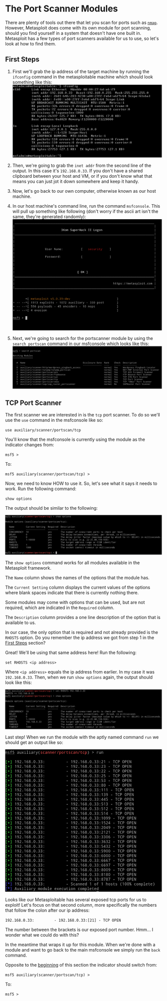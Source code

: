 # The Port Scanner Modules

There are plenty of tools out there that let you scan for ports such as [`nmap`](https://nmap.org/download.html). However, Metasploit does come with its own module for port scanning, should you find yourself in a system that doesn't have one built in. Metasploit has a few types of port scanners available for us to use, so let's look at how to find them.

## First Steps

1. First we'll grab the ip address of the target machine by running the `ifconfig` command in the metasploitable machine which should look something like this:
![output](assets/ifconfig.png)

2. Then, we're going to grab the `inet addr` from the second line of the output. In this case it's `192.168.0.33`. If you don't have a shared clipboard between your host and VM, or if you don't know what that means you can just jot it down somewhere and keep it handy.

3. Now, let's go back to our own computer, otherwise known as our host machine.

4. In our host machine's command line, run the command `msfconsole`. This will pull up something like following (don't worry if the ascii art isn't the same, they're generated randomly):
![msfconsole-start](assets/msfconsole-start.png)

5. Next, we're going to search for the portscanner module by using the `search portscan` command in our msfconsole which looks like this:
![search-portscan](assets/search-ps.png)

## TCP Port Scanner

The first scanner we are interested in is the `tcp` port scanner. To do so we'll use the `use` command in the msfconsole like so:

`use auxiliary/scanner/portscan/tcp`

You'll know that the msfconsole is currently using the module as the indicator changes from:

`msf5 >`

To:

`msf5 auxiliary(scanner/portscan/tcp) >`

Now, we need to know HOW to use it. So, let's see what it says it needs to work. Run the following command:

`show options`

The output should be similar to the following:

![show options for tcp module](assets/tcp-options.png)

The `show options` command works for all modules available in the Metasploit framework.

The `Name` column shows the names of the options that the module has.

The `Current Setting` column displays the current values of the options where blank spaces indicate that there is currently nothing there.

Some modules may come with options that can be used, but are not required, which are indicated in the `Required` column.

The `Description` column provides a one line description of the option that is available to us.

In our case, the only option that is required and not already provided is the `RHOSTS` option. Do you remember the ip address we got from step 1 in the [First Steps](#first-steps) section?

Great! We'll be using that same address here! Run the following:

`set RHOSTS <ip address>`

Where `<ip address>` equals the ip address from earlier. In my case it was `192.168.0.33`. Then, when we run `show options` again, the output should look like this:

![new tcp options](assets/new-tcp-options.png)

Last step! When we run the module with the aptly named command `run` we should get an output like so:

![tcp run](assets/tcp-run.png)

Looks like our Metasploitable has several exposed tcp ports for us to exploit! Let's focus on that second column, more specifically the numbers that follow the colon after our ip address:

`192.168.0.33:         - 192.168.0.33:[21] - TCP OPEN`

The number between the brackets is our exposed port number. Hmm... I wonder what we could do with this?

In the meantime that wraps it up for this module. When we're done with a module and want to go back to the main msfconsole we simply run the `back` command.

Opposite to the [beginning](#tcp-port-scanner) of this section the indicator should switch from:

`msf5 auxiliary(scanner/portscan/tcp) >`

To:

`msf5 >`
